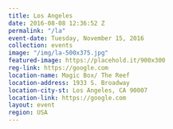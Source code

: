 ```yaml
---
title: Los Angeles
date: 2016-08-08 12:36:52 Z
permalink: "/la"
event-date: Tuesday, November 15, 2016
collection: events
image: "/img/la-500x375.jpg"
featured-image: https://placehold.it/900x300
reg-link: https://google.com
location-name: Magic Box/ The Reef
location-address: 1933 S. Broadway
location-city-st: Los Angeles, CA 90007
location-link: https://google.com
layout: event
region: USA
---
```


